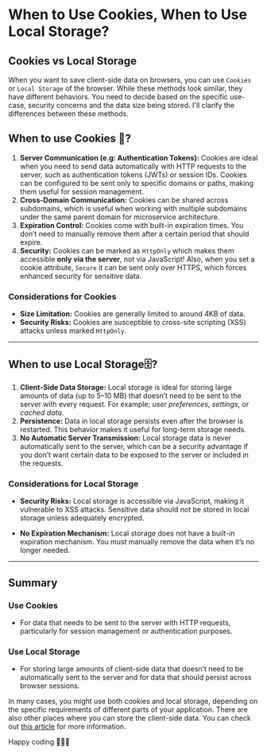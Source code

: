 # When to Use Cookies, When to Use Local Storage?

## Cookies vs Local Storage

When you want to save client-side data on browsers, you can use `Cookies` or `Local Storage` of the browser. While these methods look similar, they have different behaviors. You need to decide based on the specific use-case, security concerns and the data size being stored. I'll clarify the differences between these methods. 



## When to use Cookies 🍪?

1. **Server Communication (e.g: Authentication Tokens):** Cookies are ideal when you need to send data automatically with HTTP requests to the server, such as authentication tokens (JWTs) or session IDs. Cookies can be configured to be sent only to specific domains or paths, making them useful for session management.
2. **Cross-Domain Communication:** Cookies can be shared across subdomains, which is useful when working with multiple subdomains under the same parent domain for microservice architecture.
3. **Expiration Control:** Cookies come with built-in expiration times. You don’t need to manually remove them after a certain period that should expire.
4. **Security:** Cookies can be marked as `HttpOnly` which makes them accessible **only via the server**, not via JavaScript! Also, when you set a cookie attribute, `Secure` it can be sent only over HTTPS, which forces enhanced security for sensitive data.


### Considerations for Cookies

- **Size Limitation:** Cookies are generally limited to around 4KB of data.
- **Security Risks:** Cookies are susceptible to cross-site scripting (XSS) attacks unless marked `HttpOnly`.


---


## When to use Local Storage🗄️?

1. **Client-Side Data Storage:** Local storage is ideal for storing large amounts of data (up to 5–10 MB) that doesn’t need to be sent to the server with every request. For example; *user preferences*, *settings*, or *cached data*.
2. **Persistence:** Data in local storage persists even after the browser is restarted. This behavior makes it useful for long-term storage needs.
3. **No Automatic Server Transmission:** Local storage data is never automatically sent to the server, which can be a security advantage if you don’t want certain data to be exposed to the server or included in the requests.


### Considerations for Local Storage

- **Security Risks:** Local storage is accessible via JavaScript, making it vulnerable to XSS attacks. Sensitive data should not be stored in local storage unless adequately encrypted.

- **No Expiration Mechanism:** Local storage does not have a built-in expiration mechanism. You must manually remove the data when it’s no longer needed.


---



## Summary

### Use Cookies

- For data that needs to be sent to the server with HTTP requests, particularly for session management or authentication purposes.

### Use Local Storage

- For storing large amounts of client-side data that doesn’t need to be automatically sent to the server and for data that should persist across browser sessions.



In many cases, you might use both cookies and local storage, depending on the specific requirements of different parts of your application. There are also other places where you can store the client-side data. You can check out [this article](https://developer.mozilla.org/en-US/docs/Learn/JavaScript/Client-side_web_APIs/Client-side_storage) for more information.


Happy coding 🧑🏽‍💻

